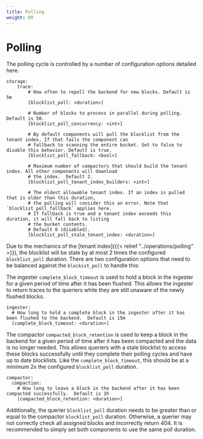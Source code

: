 ```yaml
---
title: Polling
weight: 80
---
```


# Polling

The polling cycle is controlled by a number of configuration options detailed here.

```
storage:
    trace:
        # How often to repoll the backend for new blocks. Default is 5m
        [blocklist_poll: <duration>] 

        # Number of blocks to process in parallel during polling. Default is 50.
        [blocklist_poll_concurrency: <int>]

        # By default components will pull the blocklist from the tenant index. If that fails the component can
        # fallback to scanning the entire bucket. Set to false to disable this behavior. Default is true.
        [blocklist_poll_fallback: <bool>]

        # Maximum number of compactors that should build the tenant index. All other components will download 
        # the index.  Default 2.
        [blocklist_poll_tenant_index_builders: <int>]

        # The oldest allowable tenant index. If an index is pulled that is older than this duration,
        # the polling will consider this an error. Note that `blocklist_poll_fallback` applies here.
        # If fallback is true and a tenant index exceeds this duration, it will fall back to listing
        # the bucket contents.
        # Default 0 (disabled).
        [blocklist_poll_stale_tenant_index: <duration>]
```

Due to the mechanics of the [tenant index]({{< relref "../operations/polling" >}}), the blocklist will be stale by
at most 2 times the configured `blocklist_poll` duration. There are two configuration options that need to be balanced 
against the `blockist_poll` to handle this:

The ingester `complete_block_timeout` is used to hold a block in the ingester for a given period of time after
it has been flushed. This allows the ingester to return traces to the queriers while they are still unaware
of the newly flushed blocks.
```
ingester:
  # How long to hold a complete block in the ingester after it has been flushed to the backend.  Default is 15m
  [complete_block_timeout: <duration>]
```

The compactor `compacted_block_retention` is used to keep a block in the backend for a given period of time
after it has been compacted and the data is no longer needed. This allows queriers with a stale blocklist to access
these blocks successfully until they complete their polling cycles and have up to date blocklists. Like the 
`complete_block_timeout`, this should be at a minimum 2x the configured `blocklist_poll` duration.

```
compactor:
  compaction:
    # How long to leave a block in the backend after it has been compacted successfully.  Default is 1h
    [compacted_block_retention: <duration>]
```

Additionally, the querier `blocklist_poll` duration needs to be greater than or equal to the compactor 
`blocklist_poll` duration. Otherwise, a querier may not correctly check all assigned blocks and incorrectly return 404. 
It is recommended to simply set both components to use the same poll duration.
